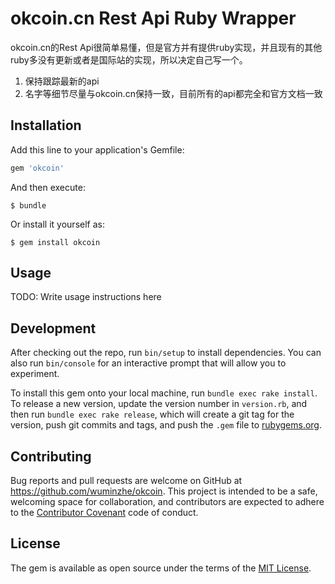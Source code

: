 # okcoin.cn Rest Api Ruby Wrapper

okcoin.cn的Rest Api很简单易懂，但是官方并有提供ruby实现，并且现有的其他ruby多没有更新或者是国际站的实现，所以决定自己写一个。    
1. 保持跟踪最新的api
2. 名字等细节尽量与okcoin.cn保持一致，目前所有的api都完全和官方文档一致

## Installation

Add this line to your application's Gemfile:

```ruby
gem 'okcoin'
```

And then execute:

    $ bundle

Or install it yourself as:

    $ gem install okcoin

## Usage

TODO: Write usage instructions here

## Development

After checking out the repo, run `bin/setup` to install dependencies. You can also run `bin/console` for an interactive prompt that will allow you to experiment.

To install this gem onto your local machine, run `bundle exec rake install`. To release a new version, update the version number in `version.rb`, and then run `bundle exec rake release`, which will create a git tag for the version, push git commits and tags, and push the `.gem` file to [rubygems.org](https://rubygems.org).

## Contributing

Bug reports and pull requests are welcome on GitHub at https://github.com/wuminzhe/okcoin. This project is intended to be a safe, welcoming space for collaboration, and contributors are expected to adhere to the [Contributor Covenant](http://contributor-covenant.org) code of conduct.


## License

The gem is available as open source under the terms of the [MIT License](http://opensource.org/licenses/MIT).

